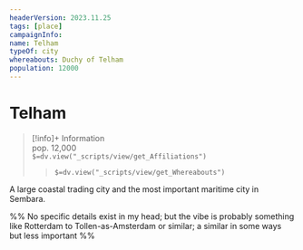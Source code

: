 ```yaml
---
headerVersion: 2023.11.25
tags: [place]
campaignInfo:
name: Telham
typeOf: city
whereabouts: Duchy of Telham
population: 12000
---
```

# Telham
>[!info]+ Information  
> pop. 12,000  
> `$=dv.view("_scripts/view/get_Affiliations")`  
>> `$=dv.view("_scripts/view/get_Whereabouts")`

A large coastal trading city and the most important maritime city in Sembara.

%% No specific details exist in my head; but the vibe is probably something like Rotterdam to Tollen-as-Amsterdam or similar; a similar in some ways but less important %%
